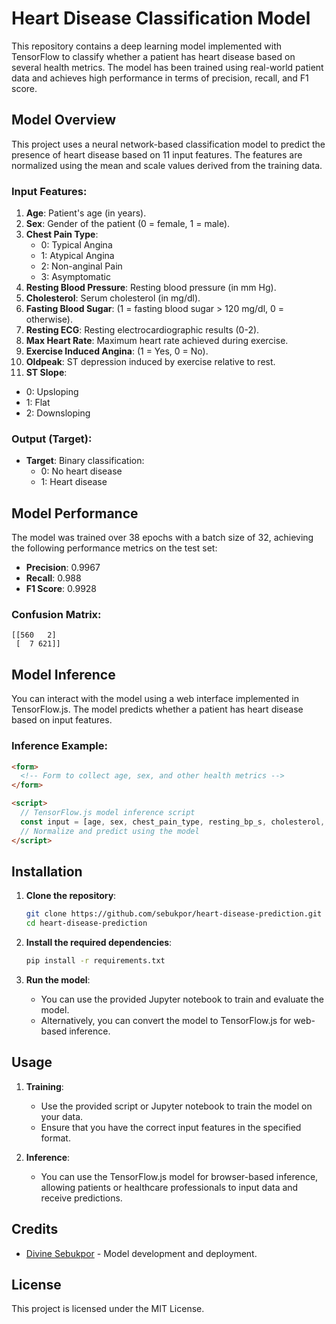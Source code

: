 # Heart Disease Classification Model

This repository contains a deep learning model implemented with TensorFlow to classify whether a patient has heart disease based on several health metrics. The model has been trained using real-world patient data and achieves high performance in terms of precision, recall, and F1 score.

## Model Overview

This project uses a neural network-based classification model to predict the presence of heart disease based on 11 input features. The features are normalized using the mean and scale values derived from the training data.

### Input Features:
1. **Age**: Patient's age (in years).
2. **Sex**: Gender of the patient (0 = female, 1 = male).
3. **Chest Pain Type**: 
   - 0: Typical Angina
   - 1: Atypical Angina
   - 2: Non-anginal Pain
   - 3: Asymptomatic
4. **Resting Blood Pressure**: Resting blood pressure (in mm Hg).
5. **Cholesterol**: Serum cholesterol (in mg/dl).
6. **Fasting Blood Sugar**: (1 = fasting blood sugar > 120 mg/dl, 0 = otherwise).
7. **Resting ECG**: Resting electrocardiographic results (0-2).
8. **Max Heart Rate**: Maximum heart rate achieved during exercise.
9. **Exercise Induced Angina**: (1 = Yes, 0 = No).
10. **Oldpeak**: ST depression induced by exercise relative to rest.
11. **ST Slope**: 
   - 0: Upsloping
   - 1: Flat
   - 2: Downsloping

### Output (Target):
- **Target**: Binary classification:
  - 0: No heart disease
  - 1: Heart disease

## Model Performance

The model was trained over 38 epochs with a batch size of 32, achieving the following performance metrics on the test set:

- **Precision**: 0.9967
- **Recall**: 0.988
- **F1 Score**: 0.9928

### Confusion Matrix:
```
[[560   2]
 [  7 621]]
```

## Model Inference

You can interact with the model using a web interface implemented in TensorFlow.js. The model predicts whether a patient has heart disease based on input features.

### Inference Example:

```html
<form>
  <!-- Form to collect age, sex, and other health metrics -->
</form>

<script>
  // TensorFlow.js model inference script
  const input = [age, sex, chest_pain_type, resting_bp_s, cholesterol, fasting_blood_sugar, resting_ecg, max_heart_rate, exercise_angina, oldpeak, st_slope];
  // Normalize and predict using the model
</script>
```

## Installation

1. **Clone the repository**:
   ```bash
   git clone https://github.com/sebukpor/heart-disease-prediction.git
   cd heart-disease-prediction
   ```

2. **Install the required dependencies**:
   ```bash
   pip install -r requirements.txt
   ```

3. **Run the model**:
   - You can use the provided Jupyter notebook to train and evaluate the model.
   - Alternatively, you can convert the model to TensorFlow.js for web-based inference.

## Usage

1. **Training**:
   - Use the provided script or Jupyter notebook to train the model on your data.
   - Ensure that you have the correct input features in the specified format.

2. **Inference**:
   - You can use the TensorFlow.js model for browser-based inference, allowing patients or healthcare professionals to input data and receive predictions.


## Credits

- [Divine Sebukpor](https://github.com/sebukpor) - Model development and deployment.

## License

This project is licensed under the MIT License.
